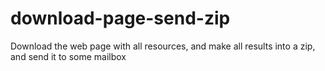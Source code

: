# download-page-send-zip
Download the web page with all resources, and make all results into a zip, and send it to some mailbox
